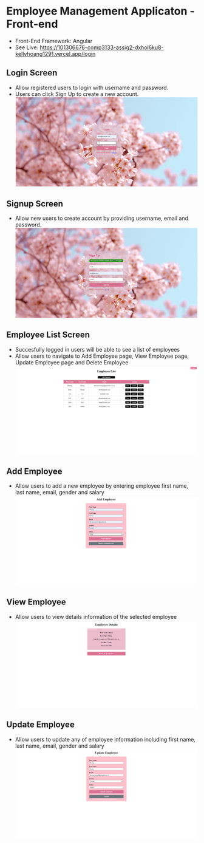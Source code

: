 # Employee Management Applicaton - Front-end
* Front-End Framework: Angular
* See Live: https://101306676-comp3133-assig2-dxhol6ku8-kellyhoang1291.vercel.app/login

## Login Screen
* Allow registered users to login with username and password.
* Users can click Sign Up to create a new account.
![](https://github.com/kellyhoang1291/Angular_Employee_Management/blob/master/screenshots/a2_login.PNG)

## Signup Screen
* Allow new users to create account by providing username, email and password.
![](https://github.com/kellyhoang1291/Angular_Employee_Management/blob/master/screenshots/a2_signup_success.PNG)

## Employee List Screen
* Succesfully logged in users will be able to see a list of employees
* Allow users to navigate to Add Employee page, View Employee page, Update Employee page and Delete Employee
![](https://github.com/kellyhoang1291/Angular_Employee_Management/blob/master/screenshots/a2_employeelist.PNG)

## Add Employee
* Allow users to add a new employee by entering employee first name, last name, email, gender and salary
![](https://github.com/kellyhoang1291/Angular_Employee_Management/blob/master/screenshots/a2_add_employee.PNG)

## View Employee
* Allow users to view details information of the selected employee
![](https://github.com/kellyhoang1291/Angular_Employee_Management/blob/master/screenshots/a2_view_employee.PNG)

## Update Employee
* Allow users to update any of employee information including first name, last name, email, gender and salary
![](https://github.com/kellyhoang1291/Angular_Employee_Management/blob/master/screenshots/a2_update_employee.PNG)
